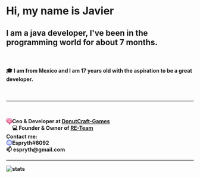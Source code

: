 <h1> Hi, my name is Javier</h1>
<h2>I am a java developer, I've been in the programming world for about 7 months.</h2>
<br>
<h4>🎓 I am from Mexico and I am 17 years old with the aspiration to be a great developer.<h4>
<br>
<hr>
<br>
<p align = "left">
    <img align="left" width="16px" src='https://raw.githubusercontent.com/Espryth/Espryth/master/images/donutcraft.png' />
    Ceo & Developer at <a href="https://github.com/DonutCraft-Games">DonutCraft-Games</a>
    <br>
    💻 Founder & Owner of <a href="https://discord.com/invite/hPNYUMUauD">RE-Team</a>
    <br>
    Contact me:
    <br>
    <img align="left" width="16px" src='https://raw.githubusercontent.com/Espryth/Espryth/master/images/discord.png' />
    Espryth#6092
    <br>
    📫 espryth@gmail.com
    <br>
</p>
<hr>

![stats](https://github-readme-stats.vercel.app/api?username=Espryth&count_private=true)